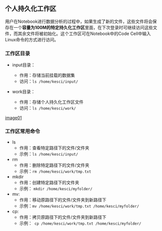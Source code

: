 ## 个人持久化工作区

用户在Notebook进行数据分析的过程中，如果生成了新的文件，这些文件将会保存在一个**容量为100M的特定持久化工作区**里面，在下次登录时可继续访问这些文件，而其余文件将被初始化。这个工作区可在Notebook中的Code Cell中输入Linux命令的方式进行访问。

### 工作区目录
* input目录：
  * 作用：存储当前挂载的数据集
  * 访问：```ls /home/kesci/input/```

* work目录：
  * 作用：存储个人持久化工作区文件
  * 访问：```ls /home/kesci/work/```

[image01](images/image01.png)

### 工作区常用命令

* ls
    * 作用：查看特定路径下的文件/文件夹
    * 示例：```ls /home/kesci/input/```
* rm
    * 作用：删除特定路径下的文件/文件夹
    * 示例：```rm /home/kesci/work/tmp.txt``` 
* mkdir 
    * 作用：创建特定路径下的文件夹
    * 示例： ```mkdir /home/kesci/myfolder/```
* mv:
    * 作用：移动原路径下的文件/文件夹到新路径下
    * 示例：```mv /home/kesci/work/tmp.txt /home/kesci/myfolder/```
* cp:
    * 作用：拷贝原路径下的文件/文件夹到新路径下
    * 示例：``` cp /home/kesci/work/tmp.txt /home/kesci/myfolder/```
